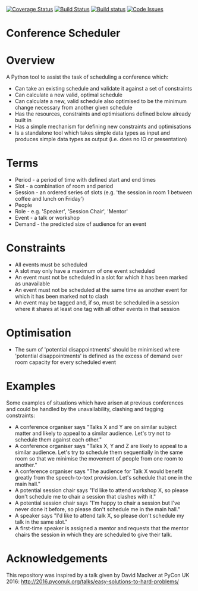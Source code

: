 [![Coverage Status](https://coveralls.io/repos/github/PyconUK/ConferenceScheduler/badge.svg?branch=master)](https://coveralls.io/github/PyconUK/ConferenceScheduler?branch=master) [![Build Status](https://travis-ci.org/PyconUK/ConferenceScheduler.svg?branch=master)](https://travis-ci.org/PyconUK/ConferenceScheduler) [![Build status](https://ci.appveyor.com/api/projects/status/cvi70xoqqbwnwxdy?svg=true)](https://ci.appveyor.com/project/meatballs/conferencescheduler) [![Code Issues](https://www.quantifiedcode.com/api/v1/project/db6b0af308a947d098c5f6205e2a90b4/badge.svg)](https://www.quantifiedcode.com/app/project/db6b0af308a947d098c5f6205e2a90b4)

# Conference Scheduler

# Overview
A Python tool to assist the task of scheduling a conference which:
* Can take an existing schedule and validate it against a set of constraints
* Can calculate a new valid, optimal schedule
* Can calculate a new, valid schedule also optimised to be the minimum change necessary from another given schedule
* Has the resources, constraints and optimisations defined below already built in
* Has a simple mechanism for defining new constraints and optimisations
* Is a standalone tool which takes simple data types as input and produces simple data types as output (i.e. does no IO or presentation)

# Terms
* Period - a period of time with defined start and end times
* Slot - a combination of room and period
* Session -  an ordered series of slots (e.g. 'the session in room 1 between coffee and lunch on Friday')
* People
* Role - e.g. 'Speaker', 'Session Chair', 'Mentor'
* Event - a talk or workshop
* Demand - the predicted size of audience for an event

# Constraints
* All events must be scheduled
* A slot may only have a maximum of one event scheduled
* An event must not be scheduled in a slot for which it has been marked as unavailable
* An event must not be scheduled at the same time as another event for which it has been marked not to clash
* An event may be tagged and, if so, must be scheduled in a session where it shares at least one tag with all other events in that session

# Optimisation
* The sum of 'potential disappointments' should be minimised where 'potential disappointments' is defined as the excess of demand over room capacity for every scheduled event

# Examples
Some examples of situations which have arisen at previous conferences and could be handled by the unavailability, clashing and tagging constraints:
* A conference organiser says "Talks X and Y are on similar subject matter and likely to appeal to a similar audience. Let's try not to schedule them against each other."
* A conference organiser says "Talks X, Y and Z are likely to appeal to a similar audience. Let's try to schedule them sequentially in the same room so that we minimise the movement of people from one room to another."
* A conference organiser says "The audience for Talk X would benefit greatly from the speech-to-text provision. Let's schedule that one in the main hall."
* A potential session chair says "I'd like to attend workshop X, so please don't schedule me to chair a session that clashes with it."
* A potential session chair says "I'm happy to chair a session but I've never done it before, so please don't schedule me in the main hall."
* A speaker says "I'd like to attend talk X, so please don't schedule my talk in the same slot."
* A first-time speaker is assigned a mentor and requests that the mentor chairs the session in which they are scheduled to give their talk.

# Acknowledgements
This repository was inspired by a talk given by David MacIver at PyCon UK 2016: http://2016.pyconuk.org/talks/easy-solutions-to-hard-problems/
